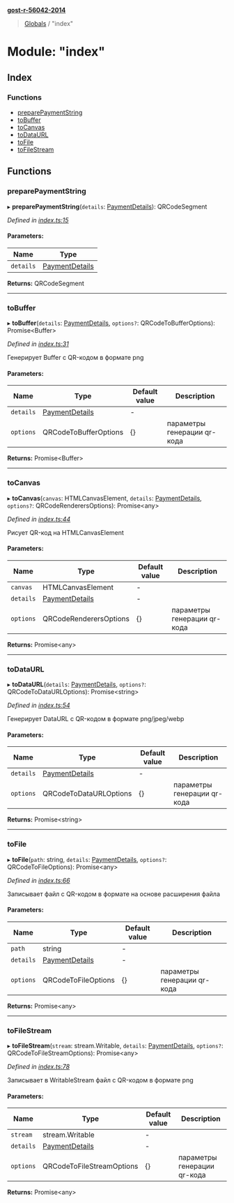 **[gost-r-56042-2014](../README.md)**

> [Globals](../globals.md) / "index"

# Module: "index"

## Index

### Functions

* [preparePaymentString](_index_.md#preparepaymentstring)
* [toBuffer](_index_.md#tobuffer)
* [toCanvas](_index_.md#tocanvas)
* [toDataURL](_index_.md#todataurl)
* [toFile](_index_.md#tofile)
* [toFileStream](_index_.md#tofilestream)

## Functions

### preparePaymentString

▸ **preparePaymentString**(`details`: [PaymentDetails](../interfaces/_makepaymentstring_.paymentdetails.md)): QRCodeSegment

*Defined in [index.ts:15](https://github.com/kiraind/gost-r-56042-2014-js/blob/a2eb661/src/index.ts#L15)*

#### Parameters:

Name | Type |
------ | ------ |
`details` | [PaymentDetails](../interfaces/_makepaymentstring_.paymentdetails.md) |

**Returns:** QRCodeSegment

___

### toBuffer

▸ **toBuffer**(`details`: [PaymentDetails](../interfaces/_makepaymentstring_.paymentdetails.md), `options?`: QRCodeToBufferOptions): Promise\<Buffer>

*Defined in [index.ts:31](https://github.com/kiraind/gost-r-56042-2014-js/blob/a2eb661/src/index.ts#L31)*

Генерирует Buffer с QR-кодом в формате png

#### Parameters:

Name | Type | Default value | Description |
------ | ------ | ------ | ------ |
`details` | [PaymentDetails](../interfaces/_makepaymentstring_.paymentdetails.md) | - |  |
`options` | QRCodeToBufferOptions | {} | параметры генерации qr-кода  |

**Returns:** Promise\<Buffer>

___

### toCanvas

▸ **toCanvas**(`canvas`: HTMLCanvasElement, `details`: [PaymentDetails](../interfaces/_makepaymentstring_.paymentdetails.md), `options?`: QRCodeRenderersOptions): Promise\<any>

*Defined in [index.ts:44](https://github.com/kiraind/gost-r-56042-2014-js/blob/a2eb661/src/index.ts#L44)*

Рисует QR-код на HTMLCanvasElement

#### Parameters:

Name | Type | Default value | Description |
------ | ------ | ------ | ------ |
`canvas` | HTMLCanvasElement | - |  |
`details` | [PaymentDetails](../interfaces/_makepaymentstring_.paymentdetails.md) | - |  |
`options` | QRCodeRenderersOptions | {} | параметры генерации qr-кода  |

**Returns:** Promise\<any>

___

### toDataURL

▸ **toDataURL**(`details`: [PaymentDetails](../interfaces/_makepaymentstring_.paymentdetails.md), `options?`: QRCodeToDataURLOptions): Promise\<string>

*Defined in [index.ts:54](https://github.com/kiraind/gost-r-56042-2014-js/blob/a2eb661/src/index.ts#L54)*

Генерирует DataURL с QR-кодом в формате png/jpeg/webp

#### Parameters:

Name | Type | Default value | Description |
------ | ------ | ------ | ------ |
`details` | [PaymentDetails](../interfaces/_makepaymentstring_.paymentdetails.md) | - |  |
`options` | QRCodeToDataURLOptions | {} | параметры генерации qr-кода  |

**Returns:** Promise\<string>

___

### toFile

▸ **toFile**(`path`: string, `details`: [PaymentDetails](../interfaces/_makepaymentstring_.paymentdetails.md), `options?`: QRCodeToFileOptions): Promise\<any>

*Defined in [index.ts:66](https://github.com/kiraind/gost-r-56042-2014-js/blob/a2eb661/src/index.ts#L66)*

Записывает файл с QR-кодом в формате на основе расширения файла

#### Parameters:

Name | Type | Default value | Description |
------ | ------ | ------ | ------ |
`path` | string | - |  |
`details` | [PaymentDetails](../interfaces/_makepaymentstring_.paymentdetails.md) | - |  |
`options` | QRCodeToFileOptions | {} | параметры генерации qr-кода  |

**Returns:** Promise\<any>

___

### toFileStream

▸ **toFileStream**(`stream`: stream.Writable, `details`: [PaymentDetails](../interfaces/_makepaymentstring_.paymentdetails.md), `options?`: QRCodeToFileStreamOptions): Promise\<any>

*Defined in [index.ts:78](https://github.com/kiraind/gost-r-56042-2014-js/blob/a2eb661/src/index.ts#L78)*

Записывает в WritableStream файл с QR-кодом в формате png

#### Parameters:

Name | Type | Default value | Description |
------ | ------ | ------ | ------ |
`stream` | stream.Writable | - |  |
`details` | [PaymentDetails](../interfaces/_makepaymentstring_.paymentdetails.md) | - |  |
`options` | QRCodeToFileStreamOptions | {} | параметры генерации qr-кода  |

**Returns:** Promise\<any>

